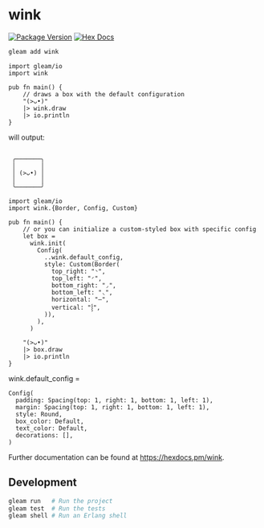 # wink

[![Package Version](https://img.shields.io/hexpm/v/wink)](https://hex.pm/packages/wink)
[![Hex Docs](https://img.shields.io/badge/hex-docs-ffaff3)](https://hexdocs.pm/wink/)

```sh
gleam add wink
```

```gleam
import gleam/io
import wink

pub fn main() {
    // draws a box with the default configuration
    "(>ᴗ•)"
    |> wink.draw
    |> io.println
}
```

will output:

```

 ╭───────╮ 
 │       │ 
 │ (>ᴗ•) │ 
 │       │ 
 ╰───────╯ 

```

```gleam
import gleam/io
import wink.{Border, Config, Custom}

pub fn main() {
    // or you can initialize a custom-styled box with specific config
    let box =
      wink.init(
        Config(
          ..wink.default_config,
          style: Custom(Border(
            top_right: "◝",
            top_left: "◜",
            bottom_right: "◞",
            bottom_left: "◟",
            horizontal: "―",
            vertical: "⸾",
          )),
        ),
      )

    "(>ᴗ•)"
    |> box.draw
    |> io.println
}
```

wink.default_config =

```gleam
Config(
  padding: Spacing(top: 1, right: 1, bottom: 1, left: 1),
  margin: Spacing(top: 1, right: 1, bottom: 1, left: 1),
  style: Round,
  box_color: Default,
  text_color: Default,
  decorations: [],
)
```

Further documentation can be found at <https://hexdocs.pm/wink>.

## Development

```sh
gleam run   # Run the project
gleam test  # Run the tests
gleam shell # Run an Erlang shell
```
